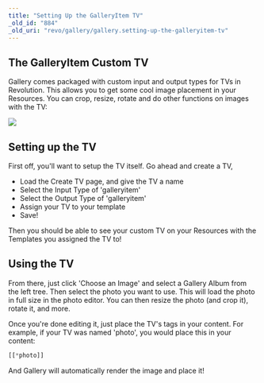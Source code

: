 ```yaml
---
title: "Setting Up the GalleryItem TV"
_old_id: "884"
_old_uri: "revo/gallery/gallery.setting-up-the-galleryitem-tv"
---
```


## The GalleryItem Custom TV

Gallery comes packaged with custom input and output types for TVs in Revolution. This allows you to get some cool image placement in your Resources. You can crop, resize, rotate and do other functions on images with the TV:

![](/download/attachments/18677869/gallery-crop-ss.png?version=1&modificationDate=1279902856000)

## Setting up the TV

First off, you'll want to setup the TV itself. Go ahead and create a TV,

- Load the Create TV page, and give the TV a name
- Select the Input Type of 'galleryitem'
- Select the Output Type of 'galleryitem'
- Assign your TV to your template
- Save!

Then you should be able to see your custom TV on your Resources with the Templates you assigned the TV to!

## Using the TV

From there, just click 'Choose an Image' and select a Gallery Album from the left tree. Then select the photo you want to use. This will load the photo in full size in the photo editor. You can then resize the photo (and crop it), rotate it, and more.

Once you're done editing it, just place the TV's tags in your content. For example, if your TV was named 'photo', you would place this in your content:

 ``` php
[[*photo]]
```

And Gallery will automatically render the image and place it!
